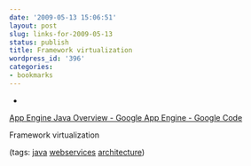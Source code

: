 ```yaml
---
date: '2009-05-13 15:06:51'
layout: post
slug: links-for-2009-05-13
status: publish
title: Framework virtualization
wordpress_id: '396'
categories:
- bookmarks
---
```


  *


[App Engine Java Overview - Google App Engine - Google Code](http://code.google.com/appengine/docs/java/overview.html)


Framework virtualization


(tags: [java](http://delicious.com/eob/java) [webservices](http://delicious.com/eob/webservices) [architecture](http://delicious.com/eob/architecture))



